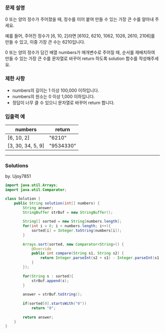 ### 문제 설명
0 또는 양의 정수가 주어졌을 때, 정수를 이어 붙여 만들 수 있는 가장 큰 수를 알아내 주세요.

예를 들어, 주어진 정수가 [6, 10, 2]라면 [6102, 6210, 1062, 1026, 2610, 2106]를 만들 수 있고, 이중 가장 큰 수는 6210입니다.

0 또는 양의 정수가 담긴 배열 numbers가 매개변수로 주어질 때, 순서를 재배치하여 만들 수 있는 가장 큰 수를 문자열로 바꾸어 return 하도록 solution 함수를 작성해주세요.

### 제한 사항
* numbers의 길이는 1 이상 100,000 이하입니다.
* numbers의 원소는 0 이상 1,000 이하입니다.
* 정답이 너무 클 수 있으니 문자열로 바꾸어 return 합니다.

### 입출력 예
numbers | return
--------|-------
[6, 10, 2] | "6210"
[3, 30, 34, 5, 9] | "9534330"

---
### Solutions

by. Ujoy7851

```java
import java.util.Arrays;
import java.util.Comparator;

class Solution {
    public String solution(int[] numbers) {
        String answer;
        StringBuffer strBuf = new StringBuffer();
        
        String[] sorted = new String[numbers.length];
        for(int i = 0; i < numbers.length; i++){
            sorted[i] = Integer.toString(numbers[i]);
        }
        
        Arrays.sort(sorted, new Comparator<String>() {
            @Override
            public int compare(String s1, String s2) {
                return Integer.parseInt(s2 + s1) - Integer.parseInt(s1 + s2);
            }
        });
        
        for(String s : sorted){
            strBuf.append(s);
        }
        
        answer = strBuf.toString();
        
        if(sorted[0].startsWith("0"))
            return "0";
        
        return answer;
    }
}
```

